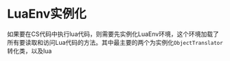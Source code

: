 # LuaEnv实例化

如果要在CS代码中执行lua代码，则需要先实例化LuaEnv环境，这个环境加载了所有要读取和访问Lua代码的方法。其中最主要的两个为实例化`ObjectTranslator`转化类，以及lua